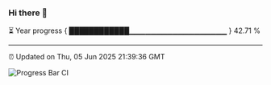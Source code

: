### Hi there 👋

⏳ Year progress { ████████████▁▁▁▁▁▁▁▁▁▁▁▁▁▁▁▁▁▁ } 42.71 %

---

⏰ Updated on Thu, 05 Jun 2025 21:39:36 GMT

![Progress Bar CI](https://github.com/IshwaranRudhara/GIT-ACTION/workflows/Progress%20Bar%20CI/badge.svg)
